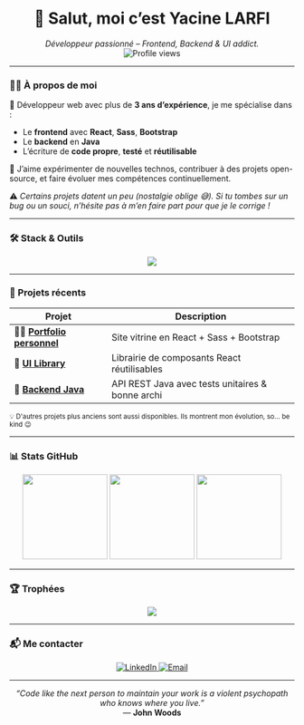 <h1 align="center">👋 Salut, moi c’est <strong>Yacine LARFI</strong></h1>

<p align="center">
  <em>Développeur passionné – Frontend, Backend & UI addict.</em><br/>
  <img src="https://komarev.com/ghpvc/?username=yacinelrf&style=flat-square&color=blueviolet" alt="Profile views" />
</p>

---

### 🧑‍💻 À propos de moi

🚀 Développeur web avec plus de **3 ans d’expérience**, je me spécialise dans :

- Le **frontend** avec **React**, **Sass**, **Bootstrap**  
- Le **backend** en **Java**
- L’écriture de **code propre**, **testé** et **réutilisable**

🎯 J’aime expérimenter de nouvelles technos, contribuer à des projets open-source, et faire évoluer mes compétences continuellement.

⚠️ _Certains projets datent un peu (nostalgie oblige 😅). Si tu tombes sur un bug ou un souci, n’hésite pas à m’en faire part pour que je le corrige !_

---

### 🛠️ Stack & Outils

<p align="center">
  <img src="https://skillicons.dev/icons?i=react,sass,bootstrap,js,ts,html,css,java,git,github" />
</p>

---

### 📂 Projets récents

| Projet | Description |
|--------|-------------|
| 🧑‍🎨 [**Portfolio personnel**](https://github.com/yacinelrf/portfolio) | Site vitrine en React + Sass + Bootstrap |
| 🧩 [**UI Library**](https://github.com/yacinelrf/ui-lib) | Librairie de composants React réutilisables |
| 🧪 [**Backend Java**](https://github.com/yacinelrf/java-backend) | API REST Java avec tests unitaires & bonne archi |

<sub>💡 D'autres projets plus anciens sont aussi disponibles. Ils montrent mon évolution, so… be kind 😉</sub>

---

### 📊 Stats GitHub

<div align="center">
  <img src="https://github-readme-stats.vercel.app/api?username=yacinelrf&show_icons=true&theme=tokyonight&hide_title=true&count_private=true" height="150" />
  <img src="https://github-readme-streak-stats.herokuapp.com/?user=yacinelrf&theme=tokyonight" height="150" />
  <img src="https://github-readme-stats.vercel.app/api/top-langs/?username=yacinelrf&layout=compact&theme=tokyonight" height="150" />
</div>

---

### 🏆 Trophées

<p align="center">
  <img src="https://github-profile-trophy.vercel.app/?username=yacinelrf&theme=flat&title=Stars,Followers,Commit,Repositories&margin-w=10&no-frame=true" />
</p>

---

### 📬 Me contacter

<p align="center">
  <a href="https://linkedin.com/in/yacinelrf" target="_blank">
    <img src="https://img.shields.io/badge/-LinkedIn-0A66C2?style=for-the-badge&logo=linkedin&logoColor=white" alt="LinkedIn"/>
  </a>
  <a href="mailto:yacinelrf@example.com">
    <img src="https://img.shields.io/badge/-Email-D14836?style=for-the-badge&logo=gmail&logoColor=white" alt="Email"/>
  </a>
</p>

---

<p align="center">
  <em>“Code like the next person to maintain your work is a violent psychopath who knows where you live.”</em><br/>
  — <strong>John Woods</strong>
</p>
